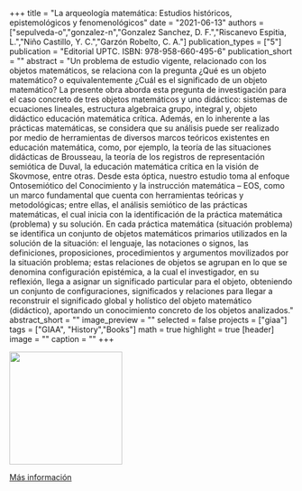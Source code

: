 +++
title = "La arqueología matemática: Estudios históricos, epistemológicos y fenomenológicos"
date = "2021-06-13"
authors = ["sepulveda-o","gonzalez-n","Gonzalez Sanchez, D. F.","Riscanevo Espitia, L.","Niño Castillo, Y. C.","Garzón Robelto, C. A."]
publication_types = ["5"]
publication = "Editorial UPTC. ISBN: 978-958-660-495-6"
publication_short = ""
abstract = "Un problema de estudio vigente, relacionado con los objetos matemáticos, se relaciona con la pregunta ¿Qué es un objeto matemático? o equivalentemente ¿Cuál es el significado de un objeto matemático? La presente obra aborda esta pregunta de investigación para el caso concreto de tres objetos matemáticos y uno didáctico: sistemas de ecuaciones lineales, estructura algebraica grupo, integral y, objeto didáctico educación matemática crítica. Además, en lo inherente a las prácticas matemáticas, se considera que su análisis puede ser realizado por medio de herramientas de diversos marcos teóricos existentes en educación matemática, como, por ejemplo, la teoría de las situaciones didácticas de Brousseau, la teoría de los registros de representación semiótica de Duval, la educación matemática crítica en la visión de Skovmose, entre otras. Desde esta óptica, nuestro estudio toma al enfoque Ontosemiótico del Conocimiento y la instrucción matemática – EOS, como un marco fundamental que cuenta con herramientas teóricas y metodológicas; entre ellas, el análisis semiótico de las prácticas matemáticas, el cual inicia con la identificación de la práctica matemática (problema) y su solución. En cada práctica matemática (situación problema) se identifica un conjunto de objetos matemáticos primarios utilizados en la solución de la situación: el lenguaje, las notaciones o signos, las definiciones, proposiciones, procedimientos y argumentos movilizados por la situación problema; estas relaciones de objetos se agrupan en lo que se denomina configuración epistémica, a la cual el investigador, en su reflexión, llega a asignar un significado particular para el objeto, obteniendo un conjunto de configuraciones, significados y relaciones para llegar a reconstruir el significado global y holístico del objeto matemático (didáctico), aportando un conocimiento concreto de los objetos analizados."
abstract_short = ""
image_preview = ""
selected = false
projects = ["giaa"]
tags = ["GIAA", "History","Books"]
math = true
highlight = true
[header]
image = ""
caption = ""
+++

<img src="https://simehbucket.s3.amazonaws.com/images/7a665c7977e7b9df2eee119f35ce433c-medium.jpg" width= 200>

[Más información](https://editorial.uptc.edu.co/gpd-la-arqueologia-matematica-9789586604956.html)
